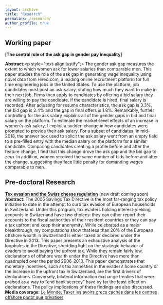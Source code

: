 ```yaml
---
layout: archive
title: "Research"
permalink: /research/
author_profile: true
---
```


## Working paper

[**The central role of the ask gap in gender pay inequality**] <br/>

<!--- (/files/jmp.pdf) --->
**Abstract**:<p style="text-align:justify";> The gender ask gap measures the extent to which women ask for lower salaries than comparable men. This paper studies the role of the ask gap in generating wage inequality using novel data from Hired.com, a leading online recruitment platform for full time engineering jobs in the United States. To use the platform, job candidates must post an ask salary, stating how much they want to make in their next job. Firms then apply to candidates by offering a bid salary they are willing to pay the candidate. If the candidate is hired, final salary is recorded. After adjusting for resume characteristics, the ask gap is 3.3%, the bid gap is 2.4% and the gap in final offers is 1.8%. Remarkably, further controlling for the ask salary explains all of the gender gaps in bid and final salary on the platform. To estimate the market-level effects of an increase in women's ask salary, I exploit a sudden change in how candidates were prompted to provide their ask salary. For a subset of candidates, in mid-2018, the answer box used to solicit the ask salary went from an empty field to a pre-filled entry with the median salary on the platform for a similar candidate. Comparing candidates creating a profile before and after the feature change, I find that this change drove the ask gap and the bid gap to zero. In addition, women received the same number of bids before and after the change, suggesting they face little penalty for demanding wages comparable to men.
</p>
<!--- ## Works in progress --->

## Pre-doctoral Research 
[**Tax evasion and the Swiss cheese regulation**](http://piketty.pse.ens.fr/files/Rousille2015.pdf) (new draft coming soon) <br/>
**Abstract**: The 2005 Savings Tax Directive is the most far-ranging tax policy initiative to date in the attempt to curb tax evasion of European households in Switzerland. Under this program, tax evaders holding interest-yielding accounts in Switzerland have two choices: they can either report their accounts to the fiscal authorities of their resident countries or they can pay a tax upfront and keep their anonymity. While celebrated as a major breakthrough, my computations show that less than 20% of the European offshore wealth in Switzerland is either taxed or declared under the Directive in 2013. This paper presents an exhaustive analysis of the loopholes in the Directive, shedding light on the strategic behavior of evaders to avoid paying the upfront tax. While they remain fairly low, declarations of offshore wealth under the Directive have more than quadrupled over the period 2006-2013. This paper demonstrates that monetary incentives, such as tax amnesties in the evader’s home country or the increase in the upfront tax in Switzerland, are the first drivers of declarations. Conversely, bilateral information exchange treaties that were praised as a way to “end bank secrecy” have by far the least effect on declarations. The policy implications of these findings are also discussed.<br/>
**Media coverage**: [Le Monde, Taxer les avoirs grecs cachés dans les centres offshore plutôt que privatiser](https://www.lemonde.fr/crise-de-l-euro/article/2015/09/22/taxer-les-avoirs-grecs-caches-dans-les-centres-offshore-plutot-que-privatiser_4767278_1656955.html)
